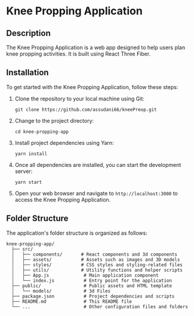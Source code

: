 # Knee Propping Application

## Description

The Knee Propping Application is a web app designed to help users plan knee propping activities. It is built using React Three Fiber.

## Installation

To get started with the Knee Propping Application, follow these steps:

1. Clone the repository to your local machine using Git:

   ```
   git clone https://github.com/assudani66/kneePreop.git
   ```

2. Change to the project directory:

   ```
   cd knee-propping-app
   ```

3. Install project dependencies using Yarn:

   ```
   yarn install
   ```

4. Once all dependencies are installed, you can start the development server:

   ```
   yarn start
   ```

5. Open your web browser and navigate to `http://localhost:3000` to access the Knee Propping Application.

## Folder Structure

The application's folder structure is organized as follows:

```
knee-propping-app/
  ├── src/
  │   ├── components/       # React components and 3d components
  │   ├── assets/           # Assets such as images and 3D models
  │   ├── styles/           # CSS styles and styling-related files
  │   ├── utils/            # Utility functions and helper scripts
  │   ├── App.js             # Main application component
  │   └── index.js           # Entry point for the application
  ├── public/                # Public assets and HTML template
  │   └── models/            # 3d Files
  ├── package.json           # Project dependencies and scripts
  ├── README.md              # This README file
  └── ...                    # Other configuration files and folders
```

